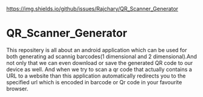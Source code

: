 https://img.shields.io/github/issues/Rajchary/QR_Scanner_Generator 

# QR_Scanner_Generator

This repositery is all about an android application which can be used for both generating ad scannig barcodes(1 dimensional and 2 dimensional).And not only that we can even download or save the generated QR code to our device as well. And when we try to scan a qr code that actually contains a URL to a website than this application automatically redirects you to the specified url which is encoded in barcode or Qr code in your favourite browser.
